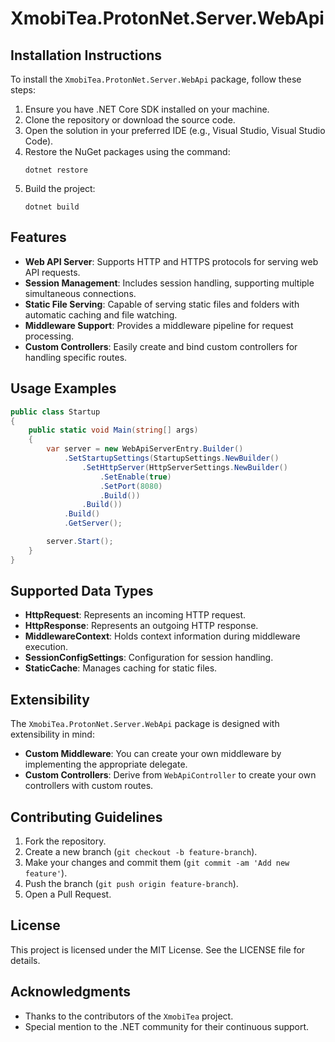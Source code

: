 
# XmobiTea.ProtonNet.Server.WebApi

## Installation Instructions

To install the `XmobiTea.ProtonNet.Server.WebApi` package, follow these steps:

1. Ensure you have .NET Core SDK installed on your machine.
2. Clone the repository or download the source code.
3. Open the solution in your preferred IDE (e.g., Visual Studio, Visual Studio Code).
4. Restore the NuGet packages using the command:
   ```
   dotnet restore
   ```
5. Build the project:
   ```
   dotnet build
   ```

## Features

- **Web API Server**: Supports HTTP and HTTPS protocols for serving web API requests.
- **Session Management**: Includes session handling, supporting multiple simultaneous connections.
- **Static File Serving**: Capable of serving static files and folders with automatic caching and file watching.
- **Middleware Support**: Provides a middleware pipeline for request processing.
- **Custom Controllers**: Easily create and bind custom controllers for handling specific routes.

## Usage Examples

```csharp
public class Startup
{
    public static void Main(string[] args)
    {
        var server = new WebApiServerEntry.Builder()
            .SetStartupSettings(StartupSettings.NewBuilder()
                .SetHttpServer(HttpServerSettings.NewBuilder()
                    .SetEnable(true)
                    .SetPort(8080)
                    .Build())
                .Build())
            .Build()
            .GetServer();

        server.Start();
    }
}
```

## Supported Data Types

- **HttpRequest**: Represents an incoming HTTP request.
- **HttpResponse**: Represents an outgoing HTTP response.
- **MiddlewareContext**: Holds context information during middleware execution.
- **SessionConfigSettings**: Configuration for session handling.
- **StaticCache**: Manages caching for static files.

## Extensibility

The `XmobiTea.ProtonNet.Server.WebApi` package is designed with extensibility in mind:

- **Custom Middleware**: You can create your own middleware by implementing the appropriate delegate.
- **Custom Controllers**: Derive from `WebApiController` to create your own controllers with custom routes.

## Contributing Guidelines

1. Fork the repository.
2. Create a new branch (`git checkout -b feature-branch`).
3. Make your changes and commit them (`git commit -am 'Add new feature'`).
4. Push the branch (`git push origin feature-branch`).
5. Open a Pull Request.

## License

This project is licensed under the MIT License. See the LICENSE file for details.

## Acknowledgments

- Thanks to the contributors of the `XmobiTea` project.
- Special mention to the .NET community for their continuous support.
